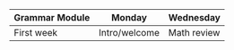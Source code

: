 | Grammar Module | Monday  | Wednesday  |
|---|------------- | ------------- |
| First week| Intro/welcome | Math review  |
